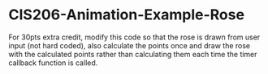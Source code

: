 # CIS206-Animation-Example-Rose

For 30pts extra credit, modify this code so that the rose is drawn from user input (not hard coded), also 
calculate the points once and draw the rose with the calculated points rather than calculating them each time
the timer callback function is called.

